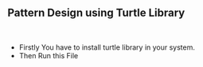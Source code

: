 <h2> Pattern Design using Turtle Library </h2>
<br>

* Firstly You have to install turtle library in your system.
* Then Run this File
